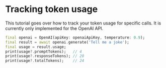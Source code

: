 # Tracking token usage

This tutorial goes over how to track your token usage for specific calls. It is
currently only implemented for the OpenAI API.

```dart
final openai = OpenAI(apiKey: openaiApiKey, temperature: 0.9);
final result = await openai.generate('Tell me a joke');
final usage = result.usage;
print(usage?.promptTokens);   // 4
print(usage?.responseTokens); // 20
print(usage?.totalTokens);    // 24
```
